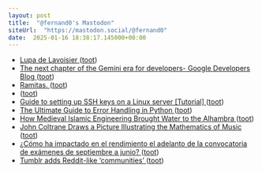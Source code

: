 ```yaml
---
layout: post
title:  "@fernand0's Mastodon"
siteUrl:  "https://mastodon.social/@fernand0"
date:  2025-01-16 18:38:17.145000+00:00
---
```

*  [Lupa de Lavoisier ](https://www.flickr.com/photos/fernand0/54269009127) ([toot](https://mastodon.social/@fernand0/113839485559142202))
*  [The next chapter of the Gemini era for developers- Google Developers Blog ](https://developers.googleblog.com/en/the-next-chapter-of-the-gemini-era-for-developers) ([toot](https://mastodon.social/@fernand0/113839447920043538))
*  [Ramitas. ](https://avecesunafoto.wordpress.com/2025/01/16/ramitas) ([toot](https://mastodon.social/@fernand0/113839371006963471))
*  [ ](https://mastodon.social/@rb3n) ([toot](https://mastodon.social/@fernand0/113839369267766641))
*  [Guide to setting up SSH keys on a Linux server [Tutorial] ](https://www.stackscale.com/blog/guide-setting-up-ssh-keys-linux) ([toot](https://mastodon.social/@fernand0/113839239475929449))
*  [The Ultimate Guide to Error Handling in Python ](https://blog.miguelgrinberg.com/post/the-ultimate-guide-to-error-handling-in-pytho) ([toot](https://mastodon.social/@fernand0/113839040524576447))
*  [How Medieval Islamic Engineering Brought Water to the Alhambra ](https://www.openculture.com/2024/12/how-medieval-islamic-engineering-brought-water-to-the-alhambra.htm) ([toot](https://mastodon.social/@fernand0/113838825464716831))
*  [John Coltrane Draws a Picture Illustrating the Mathematics of Music ](https://www.openculture.com/2024/12/john-coltrane-draws-a-picture-illustrating-the-mathematics-of-music.htm) ([toot](https://mastodon.social/@fernand0/113838034932450343))
*  [¿Cómo ha impactado en el rendimiento el adelanto de la convocatoria de exámenes de septiembre a junio? ](https://inspecciongeneral.unizar.es/innovacion-y-prospectiva/como-ha-impactado-en-el-rendimiento-el-adelanto-de-la-convocatoria-d) ([toot](https://mastodon.social/@fernand0/113837855083878118))
*  [Tumblr adds Reddit-like ‘communities’ ](https://www.theverge.com/2024/12/13/24320336/tumblr-communities-reddit-topics-group) ([toot](https://mastodon.social/@fernand0/113837393563276276))
